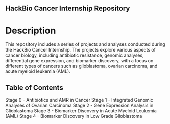 ## HackBio Cancer Internship Repository
# Description
This repository includes a series of projects and analyses conducted during the HackBio Cancer Internship. The projects explore various aspects of cancer biology, including antibiotic resistance, genomic analyses, differential gene expression, and biomarker discovery, with a focus on different types of cancers such as glioblastoma, ovarian carcinoma, and acute myeloid leukemia (AML).

## Table of Contents
Stage 0 - Antibiotics and AMR in Cancer
Stage 1 - Integrated Genomic Analyses of Ovarian Carcinoma
Stage 2 - Gene Expression Analysis in Glioblastoma
Stage 3 - Biomarker Discovery in Acute Myeloid Leukemia (AML)
Stage 4 - Biomarker Discovery in Low Grade Glioblastoma
